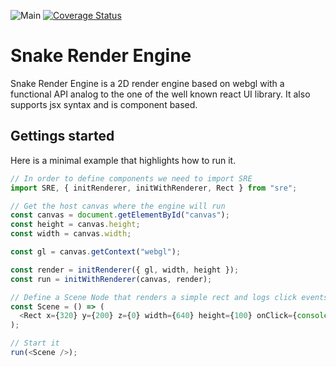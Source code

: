 ![Main](https://github.com/aboeglin/snake-render-engine/workflows/Main/badge.svg)
[![Coverage Status](https://coveralls.io/repos/github/aboeglin/snake-render-engine/badge.svg?branch=master)](https://coveralls.io/github/aboeglin/snake-render-engine?branch=master)

# Snake Render Engine

Snake Render Engine is a 2D render engine based on webgl with a functional API analog to the one of the well known react UI library. It also supports jsx syntax and is component based.

## Gettings started

Here is a minimal example that highlights how to run it.

```javascript
// In order to define components we need to import SRE
import SRE, { initRenderer, initWithRenderer, Rect } from "sre";

// Get the host canvas where the engine will run
const canvas = document.getElementById("canvas");
const height = canvas.height;
const width = canvas.width;

const gl = canvas.getContext("webgl");

const render = initRenderer({ gl, width, height });
const run = initWithRenderer(canvas, render);

// Define a Scene Node that renders a simple rect and logs click events
const Scene = () => (
  <Rect x={320} y={200} z={0} width={640} height={100} onClick={console.log} />
);

// Start it
run(<Scene />);
```
